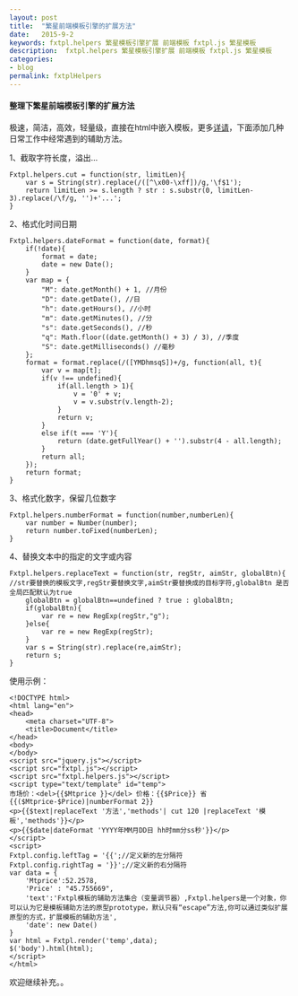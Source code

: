 ```yaml
---
layout: post
title:  "繁星前端模板引擎的扩展方法"
date:   2015-9-2
keywords: fxtpl.helpers 繁星模板引擎扩展 前端模板 fxtpl.js 繁星模板
description:  fxtpl.helpers 繁星模板引擎扩展 前端模板 fxtpl.js 繁星模板
categories:
- blog
permalink: fxtplHelpers
---
```


#### 整理下繁星前端模板引擎的扩展方法

极速，简洁，高效，轻量级，直接在html中嵌入模板，更多[详请](https://github.com/koen301/fxtpl)，下面添加几种日常工作中经常遇到的辅助方法。

1、截取字符长度，溢出...

	Fxtpl.helpers.cut = function(str, limitLen){
	    var s = String(str).replace(/([^\x00-\xff])/g,'\f$1');
	    return limitLen >= s.length ? str : s.substr(0, limitLen-3).replace(/\f/g, '')+'...';
	}

2、格式化时间日期

	Fxtpl.helpers.dateFormat = function(date, format){
	    if(!date){
	        format = date;
	        date = new Date();
	    }
	    var map = {
	        "M": date.getMonth() + 1, //月份 
	        "D": date.getDate(), //日 
	        "h": date.getHours(), //小时 
	        "m": date.getMinutes(), //分 
	        "s": date.getSeconds(), //秒 
	        "q": Math.floor((date.getMonth() + 3) / 3), //季度 
	        "S": date.getMilliseconds() //毫秒 
	    };
	    format = format.replace(/([YMDhmsqS])+/g, function(all, t){
	        var v = map[t];
	        if(v !== undefined){
	            if(all.length > 1){
	                v = '0' + v;
	                v = v.substr(v.length-2);
	            }
	            return v;
	        }
	        else if(t === 'Y'){
	            return (date.getFullYear() + '').substr(4 - all.length);
	        }
	        return all;
	    });
	    return format;
	}


3、格式化数字，保留几位数字

	Fxtpl.helpers.numberFormat = function(number,numberLen){
		var number = Number(number);
		return number.toFixed(numberLen);
	}


4、替换文本中的指定的文字或内容

	Fxtpl.helpers.replaceText = function(str, regStr, aimStr, globalBtn){ //str要替换的模板文字,regStr要替换文字,aimStr要替换成的目标字符,globalBtn 是否全局匹配默认为true
		globalBtn = globalBtn==undefined ? true : globalBtn;
		if(globalBtn){
			var re = new RegExp(regStr,"g");
		}else{
			var re = new RegExp(regStr);
		}
		var s = String(str).replace(re,aimStr);
		return s;
	}


使用示例：

	<!DOCTYPE html>
	<html lang="en">
	<head>
		<meta charset="UTF-8">
		<title>Document</title>
	</head>
	<body>
	</body>
	<script src="jquery.js"></script>
	<script src="fxtpl.js"></script>
	<script src="fxtpl.helpers.js"></script>
	<script type="text/template" id="temp">
	市场价：<del>{{$Mtprice }}</del> 价格：{{$Price}} 省 {{($Mtprice-$Price)|numberFormat 2}} 
	<p>{{$text|replaceText '方法','methods'| cut 120 |replaceText '模板','methods'}}</p>
	<p>{{$date|dateFormat 'YYYY年MM月DD日 hh时mm分ss秒'}}</p>
	</script>
	<script>
	Fxtpl.config.leftTag = '{{';//定义新的左分隔符
	Fxtpl.config.rightTag = '}}';//定义新的右分隔符
	var data = {
		'Mtprice':52.2578,
		'Price' : "45.755669",
		'text':'Fxtpl模板的辅助方法集合（变量调节器）,Fxtpl.helpers是一个对象，你可以认为它是模板辅助方法的原型prototype，默认只有“escape”方法,你可以通过类似扩展原型的方式，扩展模板的辅助方法',
		'date': new Date()
	}
	var html = Fxtpl.render('temp',data);
	$('body').html(html);
	</script>
	</html>


欢迎继续补充。。

